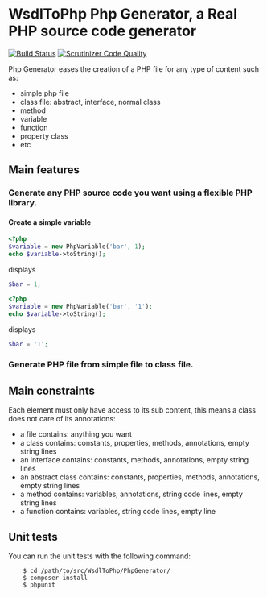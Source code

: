 # WsdlToPhp Php Generator, a Real PHP source code generator
[![Build Status](https://api.travis-ci.org/WsdlToPhp/PhpGenerator.svg)](https://travis-ci.org/WsdlToPhp/PhpGenerator)
[![Scrutinizer Code Quality](https://scrutinizer-ci.com/g/WsdlToPhp/PhpGenerator/badges/quality-score.png)](https://scrutinizer-ci.com/g/WsdlToPhp/PhpGenerator/)

Php Generator eases the creation of a PHP file for any type of content such as:
- simple php file
- class file: abstract, interface, normal class
- method
- variable
- function
- property class
- etc

## Main features
### Generate any PHP source code you want using a flexible PHP library.

#### Create a simple variable
```php
<?php
$variable = new PhpVariable('bar', 1);
echo $variable->toString();
```

displays

```php
$bar = 1;
```
```php
<?php
$variable = new PhpVariable('bar', '1');
echo $variable->toString();
```

displays

```php
$bar = '1';
```

### Generate PHP file from simple file to class file.

## Main constraints
Each element must only have access to its sub content, this means a class does not care of its annotations:
- a file contains: anything you want
- a class contains: constants, properties, methods, annotations, empty string lines
- an interface contains: constants, methods, annotations, empty string lines
- an abstract class contains: constants, properties, methods, annotations, empty string lines
- a method contains: variables, annotations, string code lines, empty string lines
- a function contains: variables, string code lines, empty line

## Unit tests
You can run the unit tests with the following command:
```
    $ cd /path/to/src/WsdlToPhp/PhpGenerator/
    $ composer install
    $ phpunit
```